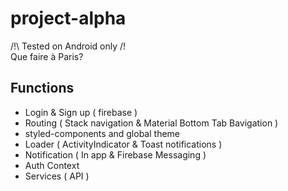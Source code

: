 # project-alpha

/!\ Tested on Android only /!\
Que faire à Paris?

## Functions

- Login & Sign up ( firebase )
- Routing ( Stack navigation & Material Bottom Tab Bavigation )
- styled-components and global theme
- Loader ( ActivityIndicator & Toast notifications )
- Notification ( In app & Firebase Messaging )
- Auth Context
- Services ( API )
